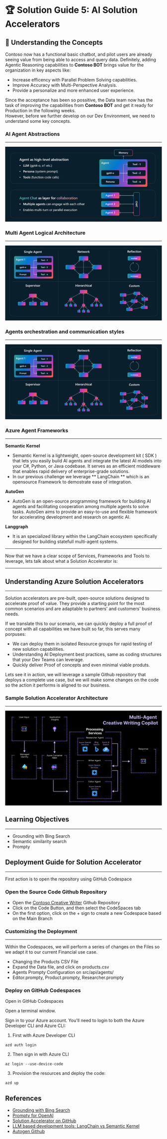 # 🏆 Solution Guide 5: AI Solution Accelerators

## 📖 Understanding the Concepts  

Contoso now has a functional basic chatbot, and pilot users are already seeing value from being able to access and query data. 
Definitely, adding Agentic Reasoning capabilities to **Contoso BOT** brings value for the organization in key aspects like:

- Increase efficency with Parallel Problem Solving capabilities. 
- Improve Accuracy with Multi-Perspective Analysis.
- Provide a personalize and more enhanced user experience.

Since the acceptance has been so possitive, the Data team now has the task of improving the capabilities from **Contoso BOT** and get it ready for Production in the following weeks.  
However, before we further develop on our Dev Environment, we need to understand some key concepts. 

### AI Agent Abstractions
----

![Architecture](https://github.com/DavidArayaS/AI-Powered-Insights-Fraud-Detection-Hackathon/blob/acba652f3b97b9498ae280ea727e1011c5fbacad/05-AI%20Multi%20Agent%20Chatbot/Reference%20Pictures/Image1.png)


### Multi Agent Logical Architecture
----

![Architecture](https://github.com/DavidArayaS/AI-Powered-Insights-Fraud-Detection-Hackathon/blob/acba652f3b97b9498ae280ea727e1011c5fbacad/05-AI%20Multi%20Agent%20Chatbot/Reference%20Pictures/Image3.png)


### Agents orchestration and communication styles
----

![Architecture](https://github.com/DavidArayaS/AI-Powered-Insights-Fraud-Detection-Hackathon/blob/0817d840d6d42479f012a4a9667743931cb4de5f/05-AI%20Multi%20Agent%20Chatbot/Reference%20Pictures/Image3.png)


### Azure Agent Frameworks
----

**Semantic Kernel**

- Semantic Kernel is a lightweight, open-source development kit ( SDK ) that lets you easily build AI agents and integrate the latest AI models into your C#, Python, or Java codebase. It serves as an efficient middleware that enables rapid delivery of enterprise-grade solutions.
- In our previous challenge we leverage ** LangChain ** which is an opensource Framework to demostrate ease of integration. 

**AutoGen**

- AutoGen is an open-source programming framework for building AI agents and facilitating cooperation among multiple agents to solve tasks. AutoGen aims to provide an easy-to-use and flexible framework for accelerating development and research on agentic AI.

**Langgraph**

- It is an specialized library within the LangChain ecosystem specifically designed for building statefull multi-agent systems. 


----

Now that we have a clear scope of Services, Frameworks and Tools to leverage, lets talk about what a Solution Accelerator is:

----

## Understanding Azure Solution Accelerators
----
Solution accelerators are pre-built, open-source solutions designed to accelerate proof of value. 
They provide a starting point for the most common scenarios and are adaptable to partners' and customers' business needs.

If we translate this to our scenario, we can quickly deploy a full proof of concept with all capabilities we have built so far, this serves many porpuses:

- We can deploy them in isolated Resource groups for rapid testing of new solution capabilities.
- Understanding AI Deployment best practices, same as coding structures that your Dev Teams can leverage.
- Quickly deliver Proof of concepts and even minimal viable produts. 

Lets see it in action, we will leverage a sample Github repository that deploys a complete use case, but we will make some changes on the code so the action it performs is aligned to our business.
 
### Sample Solution Accelerator Architecture
----
![Architecture](https://github.com/DavidArayaS/AI-Powered-Insights-Fraud-Detection-Hackathon/blob/acba652f3b97b9498ae280ea727e1011c5fbacad/05-AI%20Multi%20Agent%20Chatbot/Reference%20Pictures/simple-architecture-diagram.png)


## Learning Objectives 
----
- Grounding with Bing Search
- Semantic similarity search
- Prompty

## Deployment Guide for Solution Accelerator
----
First action is to open the repository using GitHub Codespace

### Open the Source Code Github Repository 
 
- Open the [Contoso Creative Writer](https://github.com/Azure-Samples/contoso-creative-writer) Github Repository
- Click on the Code Button, and then select the CodeSpaces tab
- On the first option, click on the + sign to create a new Codespace based on the Main Branch

### Customizing the Deployment
----
Within the Codespaces, we will perform a series of changes on the Files so we adapt it to our current Financial use case. 

- Changing the Products CSV File
- Expand the Data file, and click on products.csv
- Agents Prompty Configuration on src/api/agents/
- Editor.prompty, Product.prompty, Researcher.prompty


### Deploy on GitHub Codespaces

Open in GitHub Codespaces

Open a terminal window.

Sign in to your Azure account. You'll need to login to both the Azure Developer CLI and Azure CLI:

1. First with Azure Developer CLI

```
azd auth login
```


2. Then sign in with Azure CLI

```
az login --use-device-code
```
3. Provision the resources and deploy the code:

```
azd up
```





## References


- [Grounding with Bing Search](https://learn.microsoft.com/en-us/azure/ai-services/agents/how-to/tools/bing-grounding?view=azure-python-preview&tabs=python&pivots=overview) 
- [Prompty for OpenAI](https://prompty.ai/) 
- [Solution Accelerator on GitHub](https://github.com/Microsoft/solution-accelerators) 
- [LLM based development tools: LangChain vs Semantic Kernel](https://techcommunity.microsoft.com/blog/educatordeveloperblog/llm-based-development-tools-promptflow-vs-langchain-vs-semantic-kernel/4149252) 
- [Autogen Github](https://github.com/microsoft/autogen)



